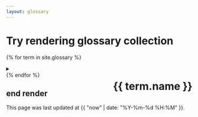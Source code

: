 ```yaml
---
layout: glossary
---
```

# Try rendering glossary collection
{% for term in site.glossary %}
  <details>
  <summary>

  <h1 style="float:right">{{ term.name }}</h1>
  </summary>

  Source: {{ term.page.name }}, path: {{ term.path }}
  [Page link]({{ term.url }})
  Content:
  {{ term.content }}
  ---
  </details>
{% endfor %}

## end render

This page was last updated at {{ "now" | date: "%Y-%m-%d %H:%M" }}.
